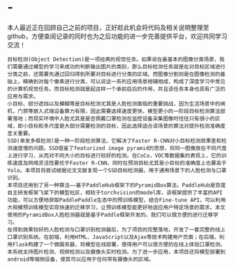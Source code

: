 # -
本人最近正在回顾自己之前的项目，正好趁此机会将代码及相关说明整理至github，方便查阅记录的同时也为之后功能的进一步完善提供平台，欢迎共同学习交流！

    目标检测(Object Detection)是一项经典的视觉任务。如果说在最基本的图像分类场景，我们需要通过模型的学习来成功的判断输出图片的类别，那么目标检测任务就是在对目标区域进行分类之前，还需要先通过回归得到所要对目标进行分类的区域。而图像分割则是在图像检测的基础上，精确到对每个像素进行分类，可以说这一系列应用场景相辅相成，构成了深度学习中常见的计算机视觉任务。而目标检测就是起这样一个承前启后的作用，并且该任务本身也具有广泛的应用与需求。
    小目标、部分遮挡以及模糊等是目标检测尤其是人脸检测面临的重要挑战，因为生活场景中的闸机，门禁等嵌入式端设备算力有限，因此需要选择速度更快，模型更小的一阶段目标检测算法部署落地；而现实环境中人脸尤其是是否佩戴口罩检测在监控设备采集图像时往往只有很小的区域，即小目标和多尺度是大部分需要检测的目标，因此选择适合该场景的算法对提升检测准确度至关重要。
    SSD(单发多框检测)是一种一阶段检测算法，它解决了Faster R-CNN对小目标检测效果差和检测速度慢的问题。SSD借鉴了featurized image pyramid的思想，将同一图像放在不同尺度上进行学习，从而对不同大小的目标进行较好的检测。在CoCo，VOC等数据集的表现上，它的训练速度及网络灵活性要优于Faster R-CNN，同时在预测目标尤其是小目标的准确度上也要高于Yolo。本项目将尝试根据论文文献复现一个SSD目标检测器，用于通用场景下的人脸检测与口罩识别。
    本项目还用到了另一种算法——基于PaddleHub框架下的PyramidBox算法。PaddleHub是百度自主研发框架飞桨下的模型社区，相较于torchvision的model库，该框架提供了丰富的API功能，可以方便地获取PaddlePaddle生态中的预训练模型，结合Fine-tune API，可以利用大规模预训练模型实现快速的迁移学习，让预训练模型能更好地适应用户特定场景的需求。本文使用的PyramidBox人脸检测器就是基于Paddle框架开发的。我们可以很方便的进行迁移学习。
    在得到效果较好的人脸检测与口罩识别检测器后，为了项目的完整落地，开发了一套完整的线上口罩识别系统。在前端，利用HTML、JavaScript以及Ajax等技术构建用户页面；在后端，利用Flask构建了一个微服务器，将模型在线部署，使得用户可以很方便的在线上体验口罩检测。本系统支持图片检测、视频检测以及摄像头实时检测。为了进一步应用，本项目还将模型部署到android等端侧设备，使其可以应用于任何带有摄像头的区域。

